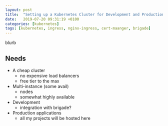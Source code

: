 ```yaml
---
layout: post
title:  "Setting up a Kubernetes Cluster for Development and Production"
date:   2019-07-20 09:31:19 +0100
categories: [kubernetes]
tags: [kubernetes, ingress, nginx-ingress, cert-maanger, brigade]
---
```


blurb


## Needs

- A cheap cluster
  - no expensive load balancers
  - free tier to the max
- Multi-instance (some avail)
  - nodes
  - somewhat highly available
- Development
  - integration with brigade?
- Production applications
  - all my projects will be hosted here

